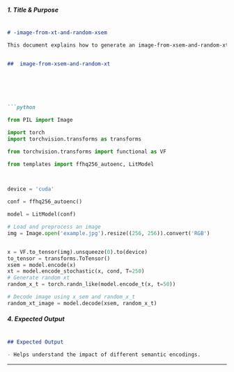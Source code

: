 ##### **1. Title & Purpose**

```md

# -image-from-xt-and-random-xsem

This document explains how to generate an image-from-xsem-and-random-xt.

```


```md

##  image-from-xsem-and-random-xt

  


  

```python

from PIL import Image

import torch
import torchvision.transforms as transforms

from torchvision.transforms import functional as VF

from templates import ffhq256_autoenc, LitModel

  

device = 'cuda'

conf = ffhq256_autoenc()

model = LitModel(conf)

# Load and preprocess an image
img = Image.open('example.jpg').resize((256, 256)).convert('RGB')


x = VF.to_tensor(img).unsqueeze(0).to(device)
to_tensor = transforms.ToTensor()
xsem = model.encode(x)
xt = model.encode_stochastic(x, cond, T=250)
# Generate random xt
random_x_t = torch.randn_like(model.encode_t(x, t=50))

# Decode image using x_sem and random_x_t
random_xt_image = model.decode(xsem, random_x_t)

```

  

##### **4. Expected Output**

```md

## Expected Output

- Helps understand the impact of different semantic encodings.


```

  

---

  

